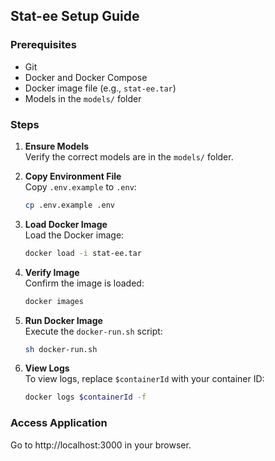 
## Stat-ee Setup Guide

### Prerequisites
- Git
- Docker and Docker Compose
- Docker image file (e.g., `stat-ee.tar`)
- Models in the `models/` folder

### Steps

1. **Ensure Models**  
   Verify the correct models are in the `models/` folder.

2. **Copy Environment File**  
   Copy `.env.example` to `.env`:
   ```sh
   cp .env.example .env
   ```
3. **Load Docker Image**  
   Load the Docker image:
   ```sh
   docker load -i stat-ee.tar
   ```

4. **Verify Image**  
   Confirm the image is loaded:
   ```sh
   docker images
   ```

5. **Run Docker Image**  
   Execute the `docker-run.sh` script:
   ```sh
   sh docker-run.sh
   ```

6. **View Logs**  
   To view logs, replace `$containerId` with your container ID:
   ```sh
   docker logs $containerId -f
   ```

### Access Application
Go to http://localhost:3000 in your browser.
